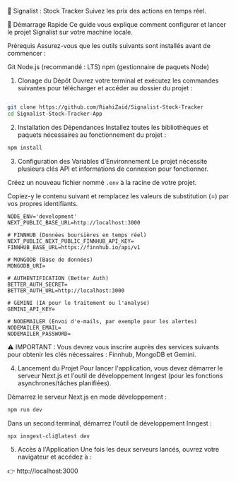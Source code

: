 🚀 Signalist : Stock Tracker
Suivez les prix des actions en temps réel.

🏁 Démarrage Rapide
Ce guide vous explique comment configurer et lancer le projet Signalist sur votre machine locale.

Prérequis
Assurez-vous que les outils suivants sont installés avant de commencer :

Git
Node.js (recommandé : LTS)
npm (gestionnaire de paquets Node)

1. Clonage du Dépôt
Ouvrez votre terminal et exécutez les commandes suivantes pour télécharger et accéder au dossier du projet :

```bash

git clone https://github.com/RiahiZaid/Signalist-Stock-Tracker
cd Signalist-Stock-Tracker-App
```

2. Installation des Dépendances
Installez toutes les bibliothèques et paquets nécessaires au fonctionnement du projet :

```bash
npm install
```

3. Configuration des Variables d'Environnement
Le projet nécessite plusieurs clés API et informations de connexion pour fonctionner.

Créez un nouveau fichier nommé `.env` à la racine de votre projet.

Copiez-y le contenu suivant et remplacez les valeurs de substitution (=) par vos propres identifiants.

```env
NODE_ENV='development'
NEXT_PUBLIC_BASE_URL=http://localhost:3000

# FINNHUB (Données boursières en temps réel)
NEXT_PUBLIC_NEXT_PUBLIC_FINNHUB_API_KEY=
FINNHUB_BASE_URL=https://finnhub.io/api/v1

# MONGODB (Base de données)
MONGODB_URI=

# AUTHENTIFICATION (Better Auth)
BETTER_AUTH_SECRET=
BETTER_AUTH_URL=http://localhost:3000

# GEMINI (IA pour le traitement ou l'analyse)
GEMINI_API_KEY=

# NODEMAILER (Envoi d'e-mails, par exemple pour les alertes)
NODEMAILER_EMAIL=
NODEMAILER_PASSWORD=
```

⚠️ IMPORTANT : Vous devrez vous inscrire auprès des services suivants pour obtenir les clés nécessaires : Finnhub, MongoDB et Gemini.

4. Lancement du Projet
Pour lancer l'application, vous devez démarrer le serveur Next.js et l'outil de développement Inngest (pour les fonctions asynchrones/tâches planifiées).

Démarrez le serveur Next.js en mode développement :

```bash
npm run dev
```
Dans un second terminal, démarrez l'outil de développement Inngest :

```bash
npx inngest-cli@latest dev
```

5. Accès à l'Application
Une fois les deux serveurs lancés, ouvrez votre navigateur et accédez à :

👉 http://localhost:3000
